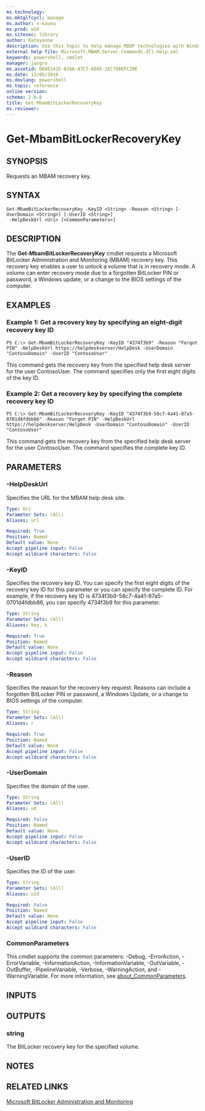 ```yaml
---
ms.technology: 
ms.mktglfcycl: manage
ms.author: v-kaunu
ms.prod: w10
ms.sitesec: library
author: Kateyanne
description: Use this topic to help manage MDOP technologies with Windows PowerShell.
external help file: Microsoft.MBAM.Server.Commands.dll-Help.xml
keywords: powershell, cmdlet
manager: jasgro 
ms.assetid: D8AE241E-B16A-47C7-A56E-2EC798EFC39E
ms.date: 12/05/2016
ms.devlang: powershell
ms.topic: reference
online version: 
schema: 2.0.0
title: Get-MbamBitLockerRecoveryKey
ms.reviewer:
---
```


# Get-MbamBitLockerRecoveryKey

## SYNOPSIS
Requests an MBAM recovery key.

## SYNTAX

```
Get-MbamBitLockerRecoveryKey -KeyID <String> -Reason <String> [-UserDomain <String>] [-UserID <String>]
 -HelpDeskUrl <Uri> [<CommonParameters>]
```

## DESCRIPTION
The **Get-MbamBitLockerRecoveryKey** cmdlet requests a Microsoft BitLocker Administration and Monitoring (MBAM) recovery key.
This recovery key enables a user to unlock a volume that is in recovery mode.
A volume can enter recovery mode due to a forgotten BitLocker PIN or password, a Windows update, or a change to the BIOS settings of the computer.

## EXAMPLES

### Example 1: Get a recovery key by specifying an eight-digit recovery key ID
```
PS C:\> Get-MbamBitLockerRecoveryKey -KeyID "4374f3b9" -Reason "Forgot PIN" -HelpDeskUrl https://helpdeskserver/HelpDesk -UserDomain "ContosoDomain" -UserID "ContosoUser"
```

This command gets the recovery key from the specified help desk server for the user ContosoUser.
The command specifies only the first eight digits of the key ID.

### Example 2: Get a recovery key by specifying the complete recovery key ID
```
PS C:\> Get-MbamBitLockerRecoveryKey -KeyID "4374f3b9-58c7-4a41-87a5-0701d4fdbb86" -Reason "Forgot PIN" -HelpDeskUrl https://helpdeskserver/HelpDesk -UserDomain "ContosoDomain" -UserID "ContosoUser"
```

This command gets the recovery key from the specified help desk server for the user ContosoUser.
The command specifies the complete key ID.

## PARAMETERS

### -HelpDeskUrl
Specifies the URL for the MBAM help desk site.

```yaml
Type: Uri
Parameter Sets: (All)
Aliases: url

Required: True
Position: Named
Default value: None
Accept pipeline input: False
Accept wildcard characters: False
```

### -KeyID
Specifies the recovery key ID.
You can specify the first eight digits of the recovery key ID for this parameter or you can specify the complete ID.
For example, if the recovery key ID is 4734f3b9-58c7-4a41-87a5-0701d4fdbb86, you can specify 4734f3b9 for this parameter.

```yaml
Type: String
Parameter Sets: (All)
Aliases: key, k

Required: True
Position: Named
Default value: None
Accept pipeline input: False
Accept wildcard characters: False
```

### -Reason
Specifies the reason for the recovery key request.
Reasons can include a forgotten BitLocker PIN or password, a Windows Update, or a change to BIOS settings of the computer.

```yaml
Type: String
Parameter Sets: (All)
Aliases: r

Required: True
Position: Named
Default value: None
Accept pipeline input: False
Accept wildcard characters: False
```

### -UserDomain
Specifies the domain of the user.

```yaml
Type: String
Parameter Sets: (All)
Aliases: ud

Required: False
Position: Named
Default value: None
Accept pipeline input: False
Accept wildcard characters: False
```

### -UserID
Specifies the ID of the user.

```yaml
Type: String
Parameter Sets: (All)
Aliases: uid

Required: False
Position: Named
Default value: None
Accept pipeline input: False
Accept wildcard characters: False
```

### CommonParameters
This cmdlet supports the common parameters: -Debug, -ErrorAction, -ErrorVariable, -InformationAction, -InformationVariable, -OutVariable, -OutBuffer, -PipelineVariable, -Verbose, -WarningAction, and -WarningVariable. For more information, see [about_CommonParameters](https://go.microsoft.com/fwlink/?LinkID=113216).

## INPUTS

## OUTPUTS

### string
The BitLocker recovery key for the specified volume.

## NOTES

## RELATED LINKS

[Microsoft BitLocker Administration and Monitoring](https://docs.microsoft.com/microsoft-desktop-optimization-pack/mbam-v25/)


